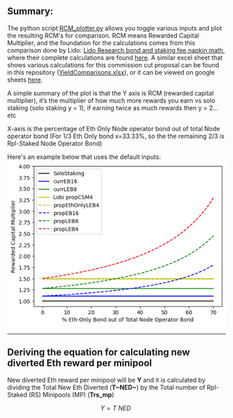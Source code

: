 ## Summary:

The python script [RCM_plotter.py](/RCM_plotter.py) allows you toggle various inputs and plot the resulting RCM's for comparison. RCM means Rewarded Capital Multiplier, and the foundation for the calculations comes from this comparison done by Lido: [Lido Research bond and staking fee napkin math](https://research.lido.fi/t/bond-and-staking-fee-napkin-math/5999), where their complete calculations are found [here](https://docs.google.com/spreadsheets/d/1L-jtZkMF2ixQrkPlV58ONoteq1UtuCpj50RDJ5B3v6w/edit#gid=0). A similar excel sheet that shows various calculations for this commission cut proposal can be found in this repository ([YieldComparisons.xlsx](/YieldComparisons.xlsx)), or it can be viewed on google sheets [here](https://docs.google.com/spreadsheets/d/12Q7qeI4TS-vMcviZIDuIwXO0p1UF5GUh/edit#gid=1728151719).

A simple summary of the plot is that the Y axis is RCM (rewarded capital multiplier), it’s the multiplier of how much more rewards you earn vs solo staking (solo staking y = 1), if earning twice as much rewards then y = 2… etc

X-axis is the percentage of Eth Only Node operator bond out of total Node operator bond (For 1/3 Eth Only bond x=33.33%, so the the remaining 2/3 is Rpl-Staked Node Operator Bond)

Here's an example below that uses the default inputs:\
![Default Inputs](/plots/defaultInputs.png)

---

## Deriving the equation for calculating new diverted Eth reward per minipool

New diverted Eth reward per minipool will be **Y** and it is calculated by dividing the Total New Eth Diverted (**T~NED~**) by the Total number of Rpl-Staked (RS) Minipools (MP) (**Trs_mp**)

```math
Y = T~NED~
```
